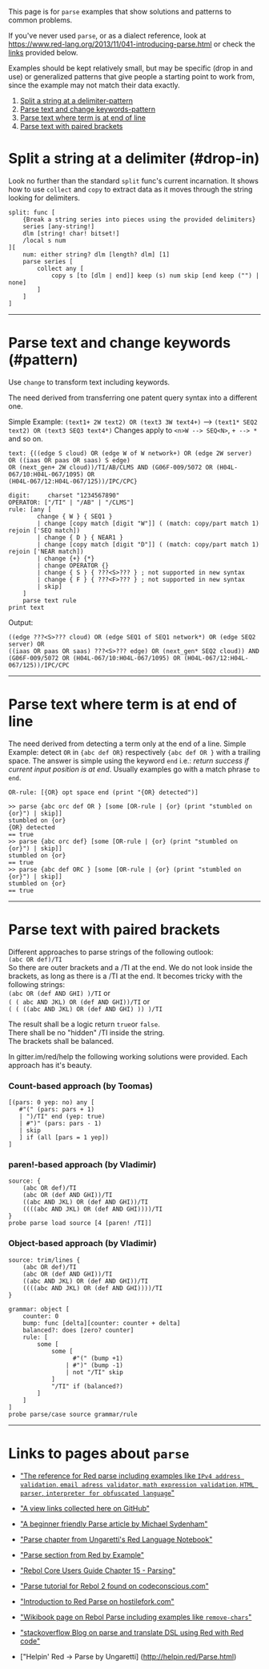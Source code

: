 This page is for `parse` examples that show solutions and patterns to common problems.

If you've never used `parse`, or as a dialect reference, look at 
https://www.red-lang.org/2013/11/041-introducing-parse.html
or check the [links](#Links-to-pages-about-parse) provided below.

Examples should be kept relatively small, but may be specific (drop in and use) or generalized patterns that give people a starting point to work from, since the example may not match their data exactly.

1. [Split a string at a delimiter-pattern](#split-a-string-at-a-delimiter-pattern)
2. [Parse text and change keywords-pattern](#Parse-text-and-change-keywords-pattern)
3. [Parse text where term is at end of line](#Parse-text-where-term-is-at-end-of-line)
4. [Parse text with paired brackets](#Parse-text-with-paired-brackets)

# Split a string at a delimiter (#drop-in)

Look no further than the standard `split` func's current incarnation. It shows how to use `collect` and `copy` to extract data as it moves through the string looking for delimiters.

```Red
split: func [
	{Break a string series into pieces using the provided delimiters} 
	series [any-string!]
	dlm [string! char! bitset!]
	/local s num
][
	num: either string? dlm [length? dlm] [1] 
	parse series [
		collect any [
			copy s [to [dlm | end]] keep (s) num skip [end keep ("") | none]
		]
	]
]
```
***
# Parse text and change keywords (#pattern)
Use ``change`` to transform text including keywords. 

The need derived from transferring one patent query syntax into a different one.

Simple Example: ``(text1+ 2W text2) OR (text3 3W text4+)`` --> ``(text1* SEQ2 text2) OR (text3 SEQ3 text4*)``
Changes apply to ``<n>W --> SEQ<N>``, ``+ --> *`` and so on.

```Red
text: {((edge S cloud) OR (edge W of W network+) OR (edge 2W server) OR ((iaas OR paas OR saas) S edge) 
OR (next_gen+ 2W cloud))/TI/AB/CLMS AND (G06F-009/5072 OR (H04L-067/10:H04L-067/1095) OR 
(H04L-067/12:H04L-067/125))/IPC/CPC}

digit:     charset "1234567890"
OPERATOR: ["/TI" | "/AB" | "/CLMS"]
rule: [any [ 
		change { W } { SEQ1 } 
		| change [copy match [digit "W"]] ( (match: copy/part match 1) rejoin ['SEQ match]) 
		| change { D } { NEAR1 } 
		| change [copy match [digit "D"]] ( (match: copy/part match 1) rejoin ['NEAR match]) 
		| change {+} {*}
		| change OPERATOR {}
		| change { S } { ???<S>??? } ; not supported in new syntax
		| change { F } { ???<F>??? } ; not supported in new syntax
		| skip]
	]
	parse text rule
print text
```
Output:

```Red
((edge ???<S>??? cloud) OR (edge SEQ1 of SEQ1 network*) OR (edge SEQ2 server) OR 
((iaas OR paas OR saas) ???<S>??? edge) OR (next_gen* SEQ2 cloud)) AND 
(G06F-009/5072 OR (H04L-067/10:H04L-067/1095) OR (H04L-067/12:H04L-067/125))/IPC/CPC
```
***
# Parse text where term is at end of line
The need derived from detecting a term only at the end of a line.
Simple Example: detect ``OR`` in ``{abc def OR}`` respectively ``{abc def OR }`` with a trailing space.
The answer is simple using the keyword ``end`` i.e.:  _return success if current input position is at end_.
Usually examples go with a match phrase ``to end``.

```Red
OR-rule: [{OR} opt space end (print "{OR} detected")]
```

```Red
>> parse {abc orc def OR } [some [OR-rule | {or} (print "stumbled on {or}") | skip]]
stumbled on {or}
{OR} detected
== true
>> parse {abc orc def} [some [OR-rule | {or} (print "stumbled on {or}") | skip]]
stumbled on {or}
== true
>> parse {abc def ORC } [some [OR-rule | {or} (print "stumbled on {or}") | skip]]
stumbled on {or}
== true
```
***
# Parse text with paired brackets
Different approaches to parse strings of the following outlook:<br>
`(abc OR def)/TI`<br>
So there are outer brackets and a /TI at the end. 
We do not look inside the brackets, as long as there is a /TI at the end.
It becomes tricky with the following strings:<br>
`(abc OR (def AND GHI) )/TI` or <br>
`( ( abc AND JKL) OR (def AND GHI))/TI` or <br>
`( ( ((abc AND JKL) OR (def AND GHI) )) )/TI`<br>

The result shall be a logic return `true`or `false`.<br>
There shall be no "hidden" /TI inside the string.<br>
The brackets shall be balanced.

In gitter.im/red/help the following working solutions were provided.
Each approach has it's beauty.<br>
### Count-based approach (by Toomas)
```Red
[(pars: 0 yep: no) any [
   #"(" (pars: pars + 1) 
   | ")/TI" end (yep: true) 
   | #")" (pars: pars - 1) 
   | skip
   ] if (all [pars = 1 yep])
]
```
### paren!-based approach (by Vladimir)
```Red
source: {
    (abc OR def)/TI
    (abc OR (def AND GHI))/TI
    ((abc AND JKL) OR (def AND GHI))/TI
    ((((abc AND JKL) OR (def AND GHI))))/TI
}
probe parse load source [4 [paren! /TI]]
```
### Object-based approach (by Vladimir)
```Red
source: trim/lines {
    (abc OR def)/TI
    (abc OR (def AND GHI))/TI
    ((abc AND JKL) OR (def AND GHI))/TI
    ((((abc AND JKL) OR (def AND GHI))))/TI
}

grammar: object [
    counter: 0
    bump: func [delta][counter: counter + delta]
    balanced?: does [zero? counter]
    rule: [
        some [
            some [
                  #"(" (bump +1) 
                | #")" (bump -1)
                | not "/TI" skip
            ] 
            "/TI" if (balanced?)
        ]
    ] 
]
probe parse/case source grammar/rule
```
***

# Links to pages about `parse`

* ["The reference for Red parse including examples like 
``IPv4 address validation``, ``email adress validator``, ``math expression validation``, ``HTML parser``, ``interpreter for obfuscated language``"](https://www.red-lang.org/2013/11/041-introducing-parse.html)

* ["A view links collected here on GitHub"](https://github.com/red/red/wiki/%5BDOC%5D-Parse#learning-resources-for-parse)

* ["A beginner friendly Parse article by Michael Sydenham"](http://www.michaelsydenham.com/reds-parse-dialect/)

* ["Parse chapter from Ungaretti's Red Language Notebook"](https://ungaretti.gitbooks.io/red-language-notebook/content/parse.html)

* ["Parse section from Red by Example"](http://www.red-by-example.org/parse.html)

* ["Rebol Core Users Guide Chapter 15 - Parsing"](http://www.rebol.com/docs/core23/rebolcore-15.html)

* ["Parse tutorial for Rebol 2 found on codeconscious.com"](http://www.codeconscious.com/rebol/parse-tutorial.html)

* ["Introduction to Red Parse on hostilefork.com"](http://blog.hostilefork.com/why-rebol-red-parse-cool/)

* ["Wikibook page on Rebol Parse including examples like ``remove-chars``"](https://en.wikibooks.org/wiki/Rebol_Programming/Language_Features/Parse/Parse_expressions)

* ["stackoverflow Blog on parse and translate DSL using Red with Red code"](https://stackoverflow.com/questions/48454538/how-to-parse-and-translate-dsl-using-red-or-rebol)

* ["Helpin' Red -> Parse by Ungaretti]
(http://helpin.red/Parse.html)